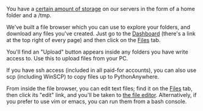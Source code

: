 
<!--
.. title: File browser
.. slug: FileBrowser
.. date: 2015-05-13 14:35:28 UTC+01:00
.. tags:
.. category:
.. link:
.. description:
.. type: text
-->




You have a [certain amount of storage](https://www.pythonanywhere.com/pricing/) on our servers in the form of a home folder and a /tmp. 

We've built a file browser which you can use to explore your folders, and download any files you've created. Just go to the [Dashboard](https://www.pythonanywhere.com/dashboard/) (there's a link at the top right of every page) and then click on the [Files](https://www.pythonanywhere.com/files/) tab. 

You'll find an "Upload" button appears inside any folders you have write access to. Use this to upload files from your PC. 

If you have ssh access (included in all paid-for accounts), you can also use scp (including WinSCP) to copy files up to PythonAnywhere. 

From inside the file browser, you can edit text files; find it on the [Files](https://www.pythonanywhere.com/files/) tab, then click its "edit" link, and you'll be taken to [the file editor](/pages/FileEditor). Alternatively, if you prefer to use vim or emacs, you can run them from a bash console. 
